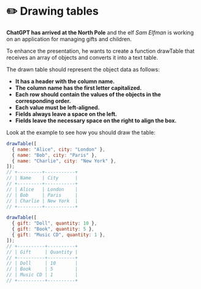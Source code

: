 # ✏️ Drawing tables

**ChatGPT has arrived at the North Pole** and the elf _Sam Elfman_ is working on an application for managing gifts and children.

To enhance the presentation, he wants to create a function drawTable that receives an array of objects and converts it into a text table.

The drawn table should represent the object data as follows:

- **It has a header with the column name.**
- **The column name has the first letter capitalized.**
- **Each row should contain the values of the objects in the corresponding order.**
- **Each value must be left-aligned.**
- **Fields always leave a space on the left.**
- **Fields leave the necessary space on the right to align the box.**

Look at the example to see how you should draw the table:

```javascript
drawTable([
  { name: "Alice", city: "London" },
  { name: "Bob", city: "Paris" },
  { name: "Charlie", city: "New York" },
]);
// +---------+-----------+
// | Name    | City      |
// +---------+-----------+
// | Alice   | London    |
// | Bob     | Paris     |
// | Charlie | New York  |
// +---------+-----------+

drawTable([
  { gift: "Doll", quantity: 10 },
  { gift: "Book", quantity: 5 },
  { gift: "Music CD", quantity: 1 },
]);
// +----------+----------+
// | Gift     | Quantity |
// +----------+----------+
// | Doll     | 10       |
// | Book     | 5        |
// | Music CD | 1        |
// +----------+----------+
```

